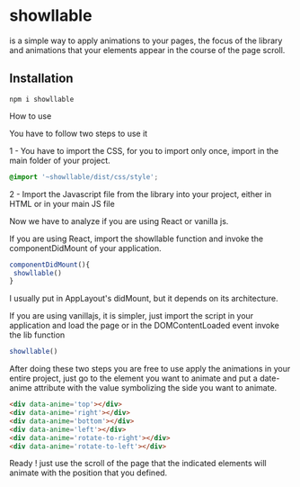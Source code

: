 # showllable

is a simple way to apply animations to your pages, the focus of the library and animations that your elements appear in the course of the page scroll.

## Installation

```
npm i showllable
```

How to use

You have to follow two steps to use it

1 - You have to import the CSS, for you to import only once, import in the main folder of your project.

```css
@import '~showllable/dist/css/style';
```

2 - Import the Javascript file from the library into your project, either in HTML or in your main JS file

Now we have to analyze if you are using React or vanilla js.

If you are using React, import the showllable function and invoke the componentDidMount of your application.

```js
componentDidMount(){
 showllable()
}
```

I usually put in AppLayout's didMount, but it depends on its architecture.

If you are using vanillajs, it is simpler, just import the script in your application and load the page or in the DOMContentLoaded event invoke the lib function

```js
showllable()
```

After doing these two steps you are free to use apply the animations in your entire project, just go to the element you want to animate and put a date-anime attribute with the value symbolizing the side you want to animate.

```html
<div data-anime='top'></div>
<div data-anime='right'></div>
<div data-anime='bottom'></div>
<div data-anime='left'></div>
<div data-anime='rotate-to-right'></div>
<div data-anime='rotate-to-left'></div>
```

Ready ! just use the scroll of the page that the indicated elements will animate with the position that you defined.
